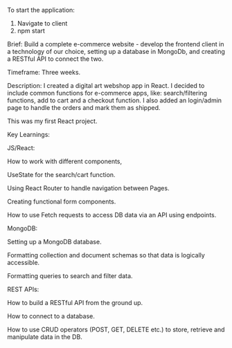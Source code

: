 To start the application:
1. Navigate to client
2. npm start

Brief: Build a complete e-commerce website - develop the frontend client in a technology of our choice, setting up a database in MongoDb, and creating a RESTful API to connect the two.

Timeframe: Three weeks.

Description: I created a digital art webshop app in React. I decided to include common functions for e-commerce apps, like: search/filtering functions, add to cart and a checkout function.
I also added an login/admin page to handle the orders and mark them as shipped.

This was my first React project.

Key Learnings:

JS/React:

  How to work with different components, 
  
  UseState for the search/cart function.

  Using React Router to handle navigation between Pages.
            
  Creating functional form components.
  
  How to use Fetch requests to access DB data via an API using endpoints.

MongoDB:

  Setting up a MongoDB database.

  Formatting collection and document schemas so that data is logically accessible.
  
  Formatting queries to search and filter data.
  
REST APIs:

  How to build a RESTful API from the ground up.
  
  How to connect to a database.
  
  How to use CRUD operators (POST, GET, DELETE etc.) to store, retrieve and manipulate data in the DB.
